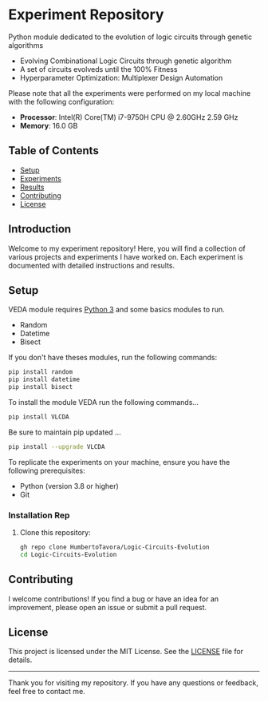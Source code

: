 # Experiment Repository

Python module dedicated to the evolution of logic circuits through genetic algorithms

- Evolving Combinational Logic Circuits through genetic algorithm
- A set of circuits evolveds until the 100% Fitness 
- Hyperparameter Optimization: Multiplexer Design Automation
 
 Please note that all the experiments were performed on my local machine with the following configuration:

- **Processor**: Intel(R) Core(TM) i7-9750H CPU @ 2.60GHz 2.59 GHz
- **Memory**: 16.0 GB


## Table of Contents
- [Setup](#setup)
- [Experiments](#experiments)
- [Results](#results)
- [Contributing](#contributing)
- [License](#license)

## Introduction

Welcome to my experiment repository! Here, you will find a collection of various projects and experiments I have worked on. Each experiment is documented with detailed instructions and results.

## Setup

VEDA module requires [Python 3](https://www.python.org/) and some basics modules to run. 

- Random
- Datetime
- Bisect

If you don't have theses modules, run the following commands:

```sh
pip install random
pip install datetime
pip install bisect
```

To install the module VEDA run the following commands...

```sh
pip install VLCDA
```
Be sure to maintain pip updated ...
```sh
pip install --upgrade VLCDA
```

To replicate the experiments on your machine, ensure you have the following prerequisites:

- Python (version 3.8 or higher)
- Git

### Installation Rep

1. Clone this repository:

    ```bash
    gh repo clone HumbertoTavora/Logic-Circuits-Evolution
    cd Logic-Circuits-Evolution
    ```

## Contributing

I welcome contributions! If you find a bug or have an idea for an improvement, please open an issue or submit a pull request.

## License

This project is licensed under the MIT License. See the [LICENSE](./LICENSE) file for details.

---

Thank you for visiting my repository. If you have any questions or feedback, feel free to contact me.

